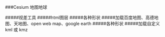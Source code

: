 ###Cesium 地图地球

#####视差工具
#####html图层
#####各种形状
#####加载百度地图、高德地图、天地图、open web map、google earth
#####各种形状
#####加载自定义 kml 或 kmz
